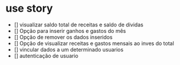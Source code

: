 # use story

- [] visualizar saldo total de receitas e saldo de dividas
- [] Opção para inserir ganhos e gastos do mês
- [] Opção de remover os dados inseridos
- [] Opção de visualizar receitas e gastos mensais ao inves do total
- [] vincular dados a um determinado usuarios
- [] autenticação de usuario
